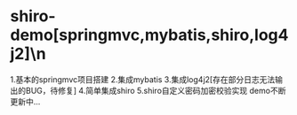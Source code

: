 # shiro-demo[springmvc,mybatis,shiro,log4j2]\n
1.基本的springmvc项目搭建
2.集成mybatis
3.集成log4j2[存在部分日志无法输出的BUG，待修复]
4.简单集成shiro
5.shiro自定义密码加密校验实现
demo不断更新中...
